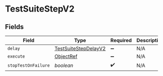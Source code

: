 # TestSuiteStepV2


## Fields

| Field                                                               | Type                                                                | Required                                                            | Description                                                         |
| ------------------------------------------------------------------- | ------------------------------------------------------------------- | ------------------------------------------------------------------- | ------------------------------------------------------------------- |
| `delay`                                                             | [TestSuiteStepDelayV2](../../models/shared/testsuitestepdelayv2.md) | :heavy_minus_sign:                                                  | N/A                                                                 |
| `execute`                                                           | [ObjectRef](../../models/shared/objectref.md)                       | :heavy_minus_sign:                                                  | N/A                                                                 |
| `stopTestOnFailure`                                                 | *boolean*                                                           | :heavy_check_mark:                                                  | N/A                                                                 |